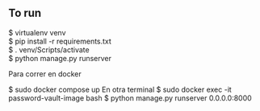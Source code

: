 ## To run
$ virtualenv venv <br>
$ pip install -r requirements.txt <br>
$ . venv/Scripts/activate <br>
$ python manage.py runserver



Para correr en docker

$ sudo docker compose up
En otra terminal
$ sudo docker exec -it password-vault-image bash
$ python manage.py runserver 0.0.0.0:8000 